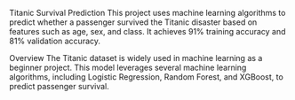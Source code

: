 Titanic Survival Prediction
This project uses machine learning algorithms to predict whether a passenger survived the Titanic disaster based on features such as age, sex, and class. It achieves 91% training accuracy and 81% validation accuracy.

Overview
The Titanic dataset is widely used in machine learning as a beginner project. This model leverages several machine learning algorithms, including Logistic Regression, Random Forest, and XGBoost, to predict passenger survival.
 





 
 
